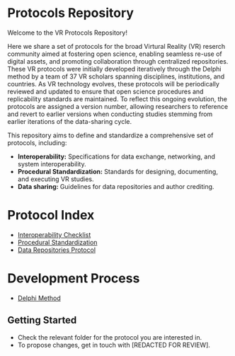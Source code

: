 # Protocols Repository

Welcome to the VR Protocols Repository! 

Here we share a set of protocols for the broad Virtural Reality (VR) reserch community aimed at fostering open science, enabling seamless re-use of digital assets, and promoting collaboration through centralized repositories. These VR protocols were initially developed iteratively through the Delphi method by a team of 37 VR scholars spanning disciplines, institutions, and countries. As VR technology evolves, these protocols will be periodically reviewed and updated to ensure that open science procedures and replicability standards are maintained. To reflect this ongoing evolution, the protocols are assigned a version number, allowing researchers to reference and revert to earlier versions when conducting studies stemming from earlier iterations of the data-sharing cycle.

This repository aims to define and standardize a comprehensive set of protocols, including:
- **Interoperability:** Specifications for data exchange, networking, and system interoperability.
- **Procedural Standardization:** Standards for designing, documenting, and executing VR studies.
- **Data sharing:** Guidelines for data repositories and author crediting.

# Protocol Index

- [Interoperability Checklist](Interoperability.md)
- [Procedural Standardization](Procedural%20Standardization.md)
- [Data Repositories Protocol](Data%20Repositories)

# Development Process

- [Delphi Method](Development%20(Delphi).md)

## Getting Started

- Check the relevant folder for the protocol you are interested in.
- To propose changes, get in touch with [REDACTED FOR REVIEW].
